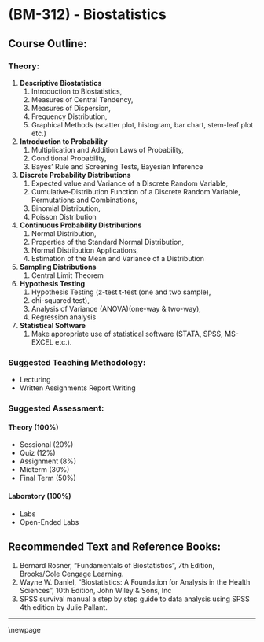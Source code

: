 # **(BM-312) - Biostatistics**

## **Course Outline:**

### **Theory:**

1. **Descriptive Biostatistics**
   1. Introduction to Biostatistics,
   1. Measures of Central Tendency,
   1. Measures of Dispersion,
   1. Frequency Distribution,
   1. Graphical Methods (scatter plot, histogram, bar chart, stem-leaf plot etc.)
1. **Introduction to Probability**
   1. Multiplication and Addition Laws of Probability,
   1. Conditional Probability,
   1. Bayes’ Rule and Screening Tests, Bayesian Inference
1. **Discrete Probability Distributions**
   1. Expected value and Variance of a Discrete Random Variable,
   1. Cumulative-Distribution Function of a Discrete Random Variable, Permutations and Combinations,
   1. Binomial Distribution,
   1. Poisson Distribution
1. **Continuous Probability Distributions**
   1. Normal Distribution,
   1. Properties of the Standard Normal Distribution,
   1. Normal Distribution Applications,
   1. Estimation of the Mean and Variance of a Distribution
1. **Sampling Distributions**
   1. Central Limit Theorem
1. **Hypothesis Testing**
   1. Hypothesis Testing (z-test t-test (one and two sample),
   1. chi-squared test),
   1. Analysis of Variance (ANOVA)(one-way & two-way),
   1. Regression analysis
1. **Statistical Software**
   1. Make appropriate use of statistical software (STATA, SPSS, MS- EXCEL etc.).


### **Suggested Teaching Methodology:**

- Lecturing
- Written Assignments Report Writing

### **Suggested Assessment:**

#### **Theory (100%)**

- Sessional (20%)
- Quiz (12%)
- Assignment (8%)
- Midterm (30%)
- Final Term (50%)

#### **Laboratory (100%)**

- Labs
- Open-Ended Labs

## **Recommended Text and Reference Books:**
1. Bernard Rosner, “Fundamentals of Biostatistics”, 7th Edition, Brooks/Cole Cengage Learning.
1. Wayne W. Daniel, “Biostatistics: A Foundation for Analysis in the Health Sciences”, 10th Edition, John Wiley & Sons, Inc
1. SPSS survival manual a step by step guide to data analysis using SPSS 4th edition by Julie Pallant.

___
\newpage